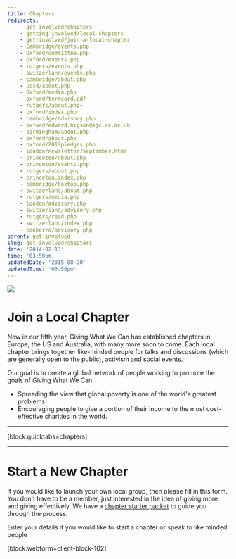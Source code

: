 ```yaml
---
title: Chapters
redirects:
    - get-involved/chapters
    - getting-involved/local-chapters
    - get-involved/join-a-local-chapter
    - Cambridge/events.php
    - Oxford/committee.php
    - Oxford/events.php
    - rutgers/events.php
    - switzerland/events.php
    - cambridge/about.php
    - ucsd/about.php
    - Oxford/media.php
    - oxford/termcard.pdf
    - rutgers/about.php~
    - oxford/index.php
    - cambridge/advisory.php
    - oxford/edward.higson@sjc.ox.ac.uk
    - birmingham/about.php
    - oxford/about.php
    - oxford/2012pledges.php
    - london/newsletter/september.html
    - princeton/about.php
    - princeton/events.php
    - rutgers/about.php
    - princeton.index.php
    - cambridge/boxtop.php
    - switzerland/about.php
    - rutgers/media.php
    - london/advisory.php
    - switzerland/advisory.php
    - rutgers/read.php
    - switzerland/index.php
    - canberra/advisory.php
parent: get-involved
slug: get-involved/chapters
date: '2014-02-13'
time: '03:50pm'
updatedDate: '2015-08-20'
updatedTime: '03:50pm'
---
```

![](/images/uploads/img_4986.jpg)

# Join a Local Chapter

Now in our fifth year, Giving What We Can has established chapters in Europe, the US and Australia, with many more soon to come. Each local chapter brings together like-minded people for talks and discussions (which are generally open to the public), activism and social events.

Our goal is to create a global network of people working to promote the goals of Giving What We Can:

*   Spreading the view that global poverty is one of the world's greatest problems
*   Encouraging people to give a portion of their income to the most cost-effective charities in the world.

* * *

[block:quicktabs=chapters]

* * *

# Start a New Chapter

If you would like to launch your own local group, then please fill in this form. You don't have to be a member, just interested in the idea of giving more and giving effectively. We have a [chapter starter packet](https://drive.google.com/open?id=0BxN9jkWGI8LFblFKakNrQU1Felk) to guide you through the process.

Enter your details if you would like to start a chapter or speak to like minded people

[block:webform=client-block-102]